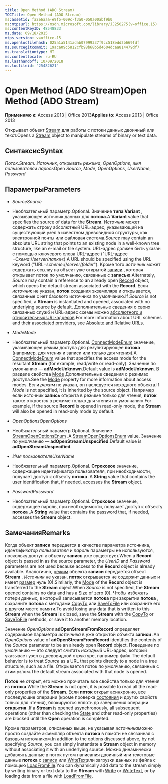 ```yaml
---
title: Open Method (ADO Stream)
TOCTitle: Open Method (ADO Stream)
ms:assetid: fa2e6aaa-e9f5-009c-f3a0-050a00abf9b0
ms:mtpsurl: https://msdn.microsoft.com/library/JJ250275(v=office.15)
ms:contentKeyID: 48548833
ms.date: 09/18/2015
mtps_version: v=office.15
ms.openlocfilehash: 025a1a5141adab07999337f9cc518edd2b669fdf
ms.sourcegitcommit: 19aca09c5812cfb98b68b5d4604dcaa814479df7
ms.translationtype: MT
ms.contentlocale: ru-RU
ms.lasthandoff: 10/09/2018
ms.locfileid: "25482621"
---
```

# <a name="open-method-ado-stream"></a><span data-ttu-id="d40e6-102">Open Method (ADO Stream)</span><span class="sxs-lookup"><span data-stu-id="d40e6-102">Open Method (ADO Stream)</span></span>


<span data-ttu-id="d40e6-103">**Применимо к**: Access 2013 | Office 2013</span><span class="sxs-lookup"><span data-stu-id="d40e6-103">**Applies to**: Access 2013 | Office 2013</span></span>


<span data-ttu-id="d40e6-104">Открывает объект [Stream](stream-object-ado.md) для работы с потоки данных двоичный или текст.</span><span class="sxs-lookup"><span data-stu-id="d40e6-104">Opens a [Stream](stream-object-ado.md) object to manipulate streams of binary or text data.</span></span>

## <a name="syntax"></a><span data-ttu-id="d40e6-105">Синтаксис</span><span class="sxs-lookup"><span data-stu-id="d40e6-105">Syntax</span></span>

<span data-ttu-id="d40e6-106">*Поток*.</span><span class="sxs-lookup"><span data-stu-id="d40e6-106">*Stream*.</span></span> <span data-ttu-id="d40e6-107">*Источник*, открывать *режима*, *OpenOptions*, *имя пользователя*и *пароль*</span><span class="sxs-lookup"><span data-stu-id="d40e6-107">Open *Source*, *Mode*, *OpenOptions*, *UserName*, *Password*</span></span>

## <a name="parameters"></a><span data-ttu-id="d40e6-108">Параметры</span><span class="sxs-lookup"><span data-stu-id="d40e6-108">Parameters</span></span>

  - <span data-ttu-id="d40e6-109">*Source*</span><span class="sxs-lookup"><span data-stu-id="d40e6-109">*Source*</span></span>

  - <span data-ttu-id="d40e6-110">Необязательный параметр.</span><span class="sxs-lookup"><span data-stu-id="d40e6-110">Optional.</span></span> <span data-ttu-id="d40e6-111">Значение **типа Variant** , указывающее источник данных для **потока**.</span><span class="sxs-lookup"><span data-stu-id="d40e6-111">A **Variant** value that specifies the source of data for the **Stream**.</span></span> <span data-ttu-id="d40e6-112">*Источник* может содержать строку абсолютный URL-адрес, указывающий на существующий узел в известном древовидной структуры, как электронной почты или файловая система.</span><span class="sxs-lookup"><span data-stu-id="d40e6-112">*Source* may contain an absolute URL string that points to an existing node in a well-known tree structure, like an e-mail or file system.</span></span> <span data-ttu-id="d40e6-113">URL-адрес должен быть указан с помощью ключевого слова URL-адрес ("URL-адрес =*Схема*://*server*/*папки*«).</span><span class="sxs-lookup"><span data-stu-id="d40e6-113">A URL should be specified using the URL keyword ("URL=*scheme*://*server*/*folder*").</span></span> <span data-ttu-id="d40e6-114">Кроме того *источник* может содержать ссылку на объект уже открытой [записи](record-object-ado.md) , которая открывает поток по умолчанию, связанные с **записью**.</span><span class="sxs-lookup"><span data-stu-id="d40e6-114">Alternately, *Source* may contain a reference to an already open [Record](record-object-ado.md) object, which opens the default stream associated with the **Record**.</span></span> <span data-ttu-id="d40e6-115">Если *источник* не указан, **поток** создания экземпляра и открывается, связанные с нет базового источника по умолчанию.</span><span class="sxs-lookup"><span data-stu-id="d40e6-115">If *Source* is not specified, a **Stream** is instantiated and opened, associated with no underlying source by default.</span></span> <span data-ttu-id="d40e6-116">Дополнительные сведения о своих связанных служб и URL-адрес схемы можно [абсолютного и относительных URL-адресов](absolute-and-relative-urls.md).</span><span class="sxs-lookup"><span data-stu-id="d40e6-116">For more information about URL schemes and their associated providers, see [Absolute and Relative URLs](absolute-and-relative-urls.md).</span></span>

  - <span data-ttu-id="d40e6-117">*Mode*</span><span class="sxs-lookup"><span data-stu-id="d40e6-117">*Mode*</span></span>

  - <span data-ttu-id="d40e6-118">Необязательный параметр.</span><span class="sxs-lookup"><span data-stu-id="d40e6-118">Optional.</span></span> <span data-ttu-id="d40e6-119">[ConnectModeEnum](connectmodeenum.md) значение, указывающее режим доступа для результирующее **потока** (например, для чтения и записи или только для чтения).</span><span class="sxs-lookup"><span data-stu-id="d40e6-119">A [ConnectModeEnum](connectmodeenum.md) value that specifies the access mode for the resultant **Stream** (for example, read/write or read-only).</span></span> <span data-ttu-id="d40e6-120">Значение по умолчанию — **adModeUnknown**.</span><span class="sxs-lookup"><span data-stu-id="d40e6-120">Default value is **adModeUnknown**.</span></span> <span data-ttu-id="d40e6-121">В разделе свойства [Mode](mode-property-ado.md) Дополнительные сведения о режимах доступа.</span><span class="sxs-lookup"><span data-stu-id="d40e6-121">See the [Mode](mode-property-ado.md) property for more information about access modes.</span></span> <span data-ttu-id="d40e6-122">Если *режим* не указан, он наследуется исходного объекта.</span><span class="sxs-lookup"><span data-stu-id="d40e6-122">If *Mode* is not specified, it is inherited by the source object.</span></span> <span data-ttu-id="d40e6-123">Например если источник **запись** открыта в режиме только для чтения, **поток** также откроется в режиме только для чтения по умолчанию.</span><span class="sxs-lookup"><span data-stu-id="d40e6-123">For example, if the source **Record** is opened in read-only mode, the **Stream** will also be opened in read-only mode by default.</span></span>

  - <span data-ttu-id="d40e6-124">*OpenOptions*</span><span class="sxs-lookup"><span data-stu-id="d40e6-124">*OpenOptions*</span></span>

  - <span data-ttu-id="d40e6-125">Необязательный параметр.</span><span class="sxs-lookup"><span data-stu-id="d40e6-125">Optional.</span></span> <span data-ttu-id="d40e6-126">Значение [StreamOpenOptionsEnum](streamopenoptionsenum.md) .</span><span class="sxs-lookup"><span data-stu-id="d40e6-126">A [StreamOpenOptionsEnum](streamopenoptionsenum.md) value.</span></span> <span data-ttu-id="d40e6-127">Значение по умолчанию — **adOpenStreamUnspecified**.</span><span class="sxs-lookup"><span data-stu-id="d40e6-127">Default value is **adOpenStreamUnspecified**.</span></span>

  - <span data-ttu-id="d40e6-128">*Имя пользователя*</span><span class="sxs-lookup"><span data-stu-id="d40e6-128">*UserName*</span></span>

  - <span data-ttu-id="d40e6-129">Необязательный параметр.</span><span class="sxs-lookup"><span data-stu-id="d40e6-129">Optional.</span></span> <span data-ttu-id="d40e6-130">**Строковое** значение, содержащее идентификатор пользователя, при необходимости, получает доступ к объекту **потока** .</span><span class="sxs-lookup"><span data-stu-id="d40e6-130">A **String** value that contains the user identification that, if needed, accesses the **Stream** object.</span></span>

  - <span data-ttu-id="d40e6-131">*Password*</span><span class="sxs-lookup"><span data-stu-id="d40e6-131">*Password*</span></span>

  - <span data-ttu-id="d40e6-132">Необязательный параметр.</span><span class="sxs-lookup"><span data-stu-id="d40e6-132">Optional.</span></span> <span data-ttu-id="d40e6-133">**Строковое** значение, содержащее пароль, при необходимости, получает доступ к объекту **потока** .</span><span class="sxs-lookup"><span data-stu-id="d40e6-133">A **String** value that contains the password that, if needed, accesses the **Stream** object.</span></span>

## <a name="remarks"></a><span data-ttu-id="d40e6-134">Замечания</span><span class="sxs-lookup"><span data-stu-id="d40e6-134">Remarks</span></span>

<span data-ttu-id="d40e6-135">Когда объект **записи** передается в качестве параметра источника, *идентификатор пользователя* и *пароль* параметры не используются, поскольку доступ к объекту **запись** уже существует.</span><span class="sxs-lookup"><span data-stu-id="d40e6-135">When a **Record** object is passed in as the source parameter, the *UserID* and *Password* parameters are not used because access to the **Record** object is already available.</span></span> <span data-ttu-id="d40e6-136">Аналогично, [режим](mode-property-ado.md) объекта **записи** передается объект **Stream** . *Источник* не указан, **поток** открывается не содержит данных и имеет [размер](https://msdn.microsoft.com/library/jj250128\(v=office.15\)) нуль (0).</span><span class="sxs-lookup"><span data-stu-id="d40e6-136">Similarly, the [Mode](mode-property-ado.md) of the **Record** object is transferred to the **Stream** object.When *Source* is not specified, the **Stream** opened contains no data and has a [Size](https://msdn.microsoft.com/library/jj250128\(v=office.15\)) of zero (0).</span></span> <span data-ttu-id="d40e6-137">Чтобы избежать потери данных, в который записывается **потока** при закрытии **потока** , сохраните **потока** с методами [CopyTo](copyto-method-ado.md) или [SaveToFile](savetofile-method-ado.md) или сохраните его в другом месте памяти.</span><span class="sxs-lookup"><span data-stu-id="d40e6-137">To avoid losing any data that is written to this **Stream** when the **Stream** is closed, save the **Stream** with the [CopyTo](copyto-method-ado.md) or [SaveToFile](savetofile-method-ado.md) methods, or save it to another memory location.</span></span>

<span data-ttu-id="d40e6-138">Значение *OpenOptions* **adOpenStreamFromRecord** определяет содержимое параметра *источника* в уже открытой объекта **записи** .</span><span class="sxs-lookup"><span data-stu-id="d40e6-138">An *OpenOptions* value of **adOpenStreamFromRecord** identifies the contents of the *Source* parameter to be an already open **Record** object.</span></span> <span data-ttu-id="d40e6-139">Поведение по умолчанию — это следует считать *исходный* URL-адрес, который указывает узел в древовидной структуре, например файл.</span><span class="sxs-lookup"><span data-stu-id="d40e6-139">The default behavior is to treat *Source* as a URL that points directly to a node in a tree structure, such as a file.</span></span> <span data-ttu-id="d40e6-140">Открывается поток по умолчанию, связанные с этим узлом.</span><span class="sxs-lookup"><span data-stu-id="d40e6-140">The default stream associated with that node is opened.</span></span>

<span data-ttu-id="d40e6-141">**Поток** не открыт, его можно прочитать все свойства только для чтения из **потока**.</span><span class="sxs-lookup"><span data-stu-id="d40e6-141">While the **Stream** is not open, it is possible to read all the read-only properties of the **Stream**.</span></span> <span data-ttu-id="d40e6-142">Если **поток** открыт асинхронно, все последующие операции (кроме проверка [состояния](state-property-ado.md) и других свойств только для чтения), блокируются вплоть до завершения операции **открытия** .</span><span class="sxs-lookup"><span data-stu-id="d40e6-142">If a **Stream** is opened asynchronously, all subsequent operations (other than checking the [State](state-property-ado.md) and other read-only properties) are blocked until the **Open** operation is completed.</span></span>

<span data-ttu-id="d40e6-143">Кроме параметров, описанных выше, не указывая *источника*можно просто создайте экземпляр объекта **потока** в памяти не связанная с базовым источником.</span><span class="sxs-lookup"><span data-stu-id="d40e6-143">In addition to the options discussed above, by not specifying *Source*, you can simply instantiate a **Stream** object in memory without associating it with an underlying source.</span></span> <span data-ttu-id="d40e6-144">Можно динамически добавлять данные в поток путем написания двоичный или текстовые данные **потока** с [записи](write-method-ado.md) или [WriteText](writetext-method-ado.md)или загрузки данных из файла с помощью [LoadFromFile](loadfromfile-method-ado.md).</span><span class="sxs-lookup"><span data-stu-id="d40e6-144">You can dynamically add data to the stream simply by writing binary or text data to the **Stream** with [Write](write-method-ado.md) or [WriteText](writetext-method-ado.md), or by loading data from a file with [LoadFromFile](loadfromfile-method-ado.md).</span></span>

